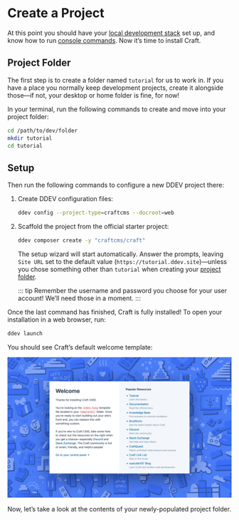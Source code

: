 # Create a Project

At this point you should have your [local development stack](../environment/stack.md) set up, and know how to run [console commands](../environment/terminal.md). Now it’s time to install Craft.

## Project Folder

The first step is to create a folder named `tutorial` for us to work in. If you have a place you normally keep development projects, create it alongside those—if not, your desktop or home folder is fine, for now!

In your terminal, run the following commands to create and move into your project folder:

```sh
cd /path/to/dev/folder
mkdir tutorial
cd tutorial
```

## Setup

Then run the following commands to configure a new DDEV project there:

1. Create DDEV configuration files:

    ```sh
    ddev config --project-type=craftcms --docroot=web
    ```

2. Scaffold the project from the official starter project:

    ```sh
    ddev composer create -y "craftcms/craft"
    ```

    The setup wizard will start automatically. Answer the prompts, leaving `Site URL` set to the default value (`https://tutorial.ddev.site`)—unless you chose something other than `tutorial` when creating your [project folder](#project-folder).

    ::: tip
    Remember the username and password you choose for your user account! We’ll need those in a moment.
    :::

Once the last command has finished, Craft is fully installed! To open your installation in a web browser, run:

```sh
ddev launch
```

You should see Craft’s default welcome template:

<BrowserShot url="https://tutorial.ddev.site/" :link="false" caption="Craft’s front-end welcome screen.">
<img src="../images/welcome-template.png" alt="Screenshot of the Craft CMS welcome template" />
</BrowserShot>

Now, let’s take a look at the contents of your newly-populated project folder.
